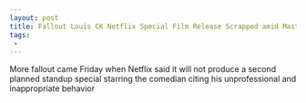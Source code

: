 ```yaml
---
layout: post
title: Fallout Louis CK Netflix Special Film Release Scrapped amid Masturbation Allegations
tags:
 -
---
```

More fallout came Friday when Netflix said it will not produce a second planned standup special starring the comedian citing his unprofessional and inappropriate behavior
